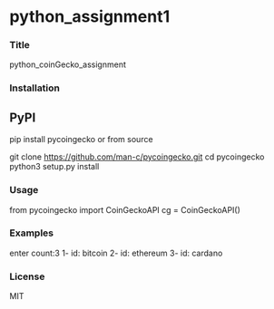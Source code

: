 # python_assignment1

###  Title
python_coinGecko_assignment

### Installation

## PyPI

pip install pycoingecko
or from source

git clone https://github.com/man-c/pycoingecko.git
cd pycoingecko
python3 setup.py install

### Usage

from pycoingecko import CoinGeckoAPI
cg = CoinGeckoAPI()

### Examples
enter count:3
1- id: bitcoin
2- id: ethereum
3- id: cardano

### License

MIT
